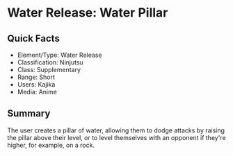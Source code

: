 # Water Release: Water Pillar

## Quick Facts
- Element/Type: Water Release
- Classification: Ninjutsu
- Class: Supplementary
- Range: Short
- Users: Kajika
- Media: Anime

## Summary
The user creates a pillar of water, allowing them to dodge attacks by raising the pillar above their level, or to level themselves with an opponent if they're higher, for example, on a rock.
